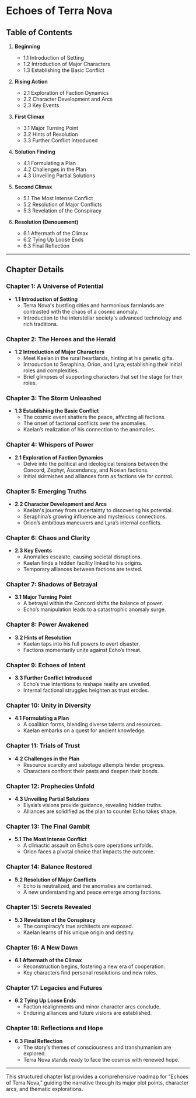 # Echoes of Terra Nova

## Table of Contents

1. **Beginning**
   - 1.1 Introduction of Setting
   - 1.2 Introduction of Major Characters
   - 1.3 Establishing the Basic Conflict

2. **Rising Action**
   - 2.1 Exploration of Faction Dynamics
   - 2.2 Character Development and Arcs
   - 2.3 Key Events

3. **First Climax**
   - 3.1 Major Turning Point
   - 3.2 Hints of Resolution
   - 3.3 Further Conflict Introduced

4. **Solution Finding**
   - 4.1 Formulating a Plan
   - 4.2 Challenges in the Plan
   - 4.3 Unveiling Partial Solutions

5. **Second Climax**
   - 5.1 The Most Intense Conflict
   - 5.2 Resolution of Major Conflicts
   - 5.3 Revelation of the Conspiracy

6. **Resolution (Denouement)**
   - 6.1 Aftermath of the Climax
   - 6.2 Tying Up Loose Ends
   - 6.3 Final Reflection

---

## Chapter Details

### Chapter 1: A Universe of Potential

- **1.1 Introduction of Setting**
  - Terra Nova's bustling cities and harmonious farmlands are contrasted with the chaos of a cosmic anomaly.
  - Introduction to the interstellar society's advanced technology and rich traditions.

### Chapter 2: The Heroes and the Herald

- **1.2 Introduction of Major Characters**
  - Meet Kaelan in the rural heartlands, hinting at his genetic gifts.
  - Introduction to Seraphina, Orion, and Lyra, establishing their initial roles and complexities.
  - Brief glimpses of supporting characters that set the stage for their roles.

### Chapter 3: The Storm Unleashed

- **1.3 Establishing the Basic Conflict**
  - The cosmic event shatters the peace, affecting all factions.
  - The onset of factional conflicts over the anomalies.
  - Kaelan’s realization of his connection to the anomalies.

### Chapter 4: Whispers of Power

- **2.1 Exploration of Faction Dynamics**
  - Delve into the political and ideological tensions between the Concord, Zephyr, Ascendancy, and Noxian factions.
  - Initial skirmishes and alliances form as factions vie for control.

### Chapter 5: Emerging Truths

- **2.2 Character Development and Arcs**
  - Kaelan's journey from uncertainty to discovering his potential.
  - Seraphina’s growing influence and mysterious connections.
  - Orion’s ambitious maneuvers and Lyra’s internal conflicts.

### Chapter 6: Chaos and Clarity

- **2.3 Key Events**
  - Anomalies escalate, causing societal disruptions.
  - Kaelan finds a hidden facility linked to his origins.
  - Temporary alliances between factions are tested.

### Chapter 7: Shadows of Betrayal

- **3.1 Major Turning Point**
  - A betrayal within the Concord shifts the balance of power.
  - Echo’s manipulation leads to a catastrophic anomaly surge.

### Chapter 8: Power Awakened

- **3.2 Hints of Resolution**
  - Kaelan taps into his full powers to avert disaster.
  - Factions momentarily unite against Echo’s threat.

### Chapter 9: Echoes of Intent

- **3.3 Further Conflict Introduced**
  - Echo’s true intentions to reshape reality are unveiled.
  - Internal factional struggles heighten as trust erodes.

### Chapter 10: Unity in Diversity

- **4.1 Formulating a Plan**
  - A coalition forms, blending diverse talents and resources.
  - Kaelan embarks on a quest for ancient knowledge.

### Chapter 11: Trials of Trust

- **4.2 Challenges in the Plan**
  - Resource scarcity and sabotage attempts hinder progress.
  - Characters confront their pasts and deepen their bonds.

### Chapter 12: Prophecies Unfold

- **4.3 Unveiling Partial Solutions**
  - Elysia’s visions provide guidance, revealing hidden truths.
  - Alliances are solidified as the plan to counter Echo takes shape.

### Chapter 13: The Final Gambit

- **5.1 The Most Intense Conflict**
  - A climactic assault on Echo’s core operations unfolds.
  - Orion faces a pivotal choice that impacts the outcome.

### Chapter 14: Balance Restored

- **5.2 Resolution of Major Conflicts**
  - Echo is neutralized, and the anomalies are contained.
  - A new understanding and peace emerge among factions.

### Chapter 15: Secrets Revealed

- **5.3 Revelation of the Conspiracy**
  - The conspiracy’s true architects are exposed.
  - Kaelan learns of his unique origin and destiny.

### Chapter 16: A New Dawn

- **6.1 Aftermath of the Climax**
  - Reconstruction begins, fostering a new era of cooperation.
  - Key characters find personal resolutions and new roles.

### Chapter 17: Legacies and Futures

- **6.2 Tying Up Loose Ends**
  - Faction realignments and minor character arcs conclude.
  - Enduring alliances and future visions are established.

### Chapter 18: Reflections and Hope

- **6.3 Final Reflection**
  - The story’s themes of consciousness and transhumanism are explored.
  - Terra Nova stands ready to face the cosmos with renewed hope.

---

This structured chapter list provides a comprehensive roadmap for "Echoes of Terra Nova," guiding the narrative through its major plot points, character arcs, and thematic explorations.